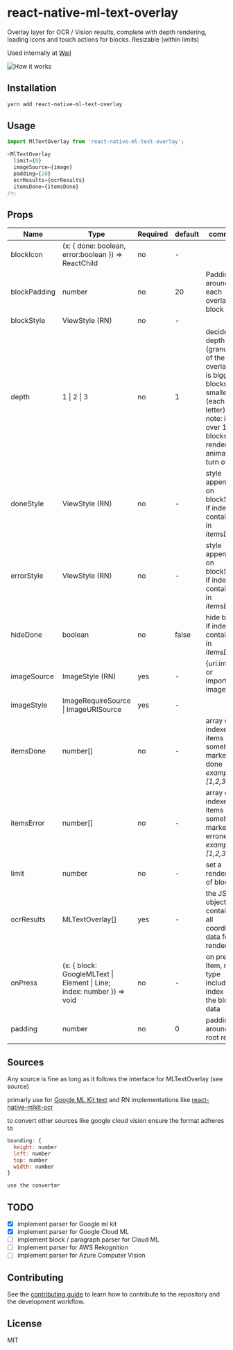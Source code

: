 # react-native-ml-text-overlay

Overlay layer for OCR / Vision results, complete with depth rendering, loading icons and touch actions for blocks. Resizable (within limits)

Used internally at [Wail](https://www.wail.fm)

![How it works](https://media.giphy.com/media/FLQIca4UXBzomqcoyp/giphy.gif)

## Installation

```sh
yarn add react-native-ml-text-overlay
```

## Usage

```js
import MlTextOverlay from 'react-native-ml-text-overlay';

<MlTextOverlay
  limit={0}
  imageSource={image}
  padding={20}
  ocrResults={ocrResults}
  itemsDone={itemsDone}
/>;
```

## Props

| Name         | Type                                                                   | Required | default | comment                                                                                                                                                  |
| ------------ | ---------------------------------------------------------------------- | -------- | ------- | -------------------------------------------------------------------------------------------------------------------------------------------------------- |
| blockIcon    | (x: { done: boolean, error:boolean }) => ReactChild                    | no       | -       |
| blockPadding | number                                                                 | no       | 20      | Padding around each overlay block                                                                                                                        |
| blockStyle   | ViewStyle (RN)                                                         | no       | -       |
| depth        | 1 \| 2 \| 3                                                            | no       | 1       | decide the depth (granularity of the overlay), 1 is bigger blocks,3 is smaller (each letter), note: if over 100 blocks gets rendered animations turn off |
| doneStyle    | ViewStyle (RN)                                                         | no       | -       | style appending on blockStyle if index is contained in _itemsDone_                                                                                       |
| errorStyle   | ViewStyle (RN)                                                         | no       | -       | style appending on blockStyle if index is contained in _itemsError_                                                                                      |
| hideDone     | boolean                                                                | no       | false   | hide block if index is contained in _itemsDone_                                                                                                          |
| imageSource  | ImageStyle (RN)                                                        | yes      | -       | {uri:imguri} or imported image                                                                                                                           |
| imageStyle   | ImageRequireSource \| ImageURISource                                   | yes      | -       |
| itemsDone    | number[]                                                               | no       | -       | array of indexes for items somehow marked as done _example [1,2,3]_                                                                                      |
| itemsError   | number[]                                                               | no       | -       | array of indexes for items somehow marked as erroneous _example [1,2,3]_                                                                                 |
| limit        | number                                                                 | no       | -       | set a render limit of blocks                                                                                                                             |
| ocrResults   | MLTextOverlay[]                                                        | yes      | -       | the JSON object containing all coordinate data for rendering                                                                                             |
| onPress      | (x: { block: GoogleMLText \| Element \| Line; index: number }) => void | no       | -       | on press Item, return type includes index and the block data                                                                                             |
| padding      | number                                                                 | no       | 0       | padding around the root render                                                                                                                           |


## Sources

Any source is fine as long as it follows the interface for MLTextOverlay (see source)

primarly use for [Google ML Kit text](https://developers.google.com/ml-kit/vision/text-recognition) and RN implementations like [react-native-mlkit-ocr](https://github.com/agoldis/react-native-mlkit-ocr)

to convert other sources like google cloud vision ensure the format adheres to

```js
bounding: {
  height: number
  left: number
  top: number
  width: number
}

use the converter
```

## TODO

- [x] implement parser for Google ml kit
- [x] implement parser for Google Cloud ML
- [ ] implement block / paragraph parser for Cloud ML
- [ ] implement parser for AWS Rekognition
- [ ] implement parser for Azure Computer Vision

## Contributing

See the [contributing guide](CONTRIBUTING.md) to learn how to contribute to the repository and the development workflow.

## License

MIT
